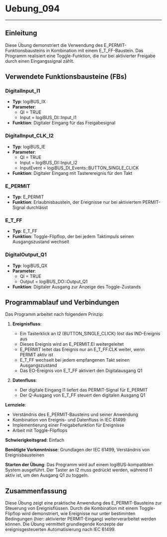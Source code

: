 # Uebung_094

* * * * * * * * * *

## Einleitung
Diese Übung demonstriert die Verwendung des E_PERMIT-Funktionsbausteins in Kombination mit einem E_T_FF-Baustein. Das Programm realisiert eine Toggle-Funktion, die nur bei aktivierter Freigabe durch einen Eingangssignal zählt.

## Verwendete Funktionsbausteine (FBs)

### DigitalInput_I1
- **Typ**: logiBUS_IX
- **Parameter**: 
  - QI = TRUE
  - Input = logiBUS_DI::Input_I1
- **Funktion**: Digitaler Eingang für das Freigabesignal

### DigitalInput_CLK_I2
- **Typ**: logiBUS_IE
- **Parameter**:
  - QI = TRUE
  - Input = logiBUS_DI::Input_I2
  - InputEvent = logiBUS_DI_Events::BUTTON_SINGLE_CLICK
- **Funktion**: Digitaler Eingang mit Tasterereignis für den Takt

### E_PERMIT
- **Typ**: E_PERMIT
- **Funktion**: Erlaubnisbaustein, der Ereignisse nur bei aktiviertem PERMIT-Signal durchlässt

### E_T_FF
- **Typ**: E_T_FF
- **Funktion**: Toggle-Flipflop, der bei jedem Taktimpuls seinen Ausgangszustand wechselt

### DigitalOutput_Q1
- **Typ**: logiBUS_QX
- **Parameter**:
  - QI = TRUE
  - Output = logiBUS_DO::Output_Q1
- **Funktion**: Digitaler Ausgang zur Anzeige des Toggle-Zustands

## Programmablauf und Verbindungen

Das Programm arbeitet nach folgendem Prinzip:

1. **Ereignisfluss**: 
   - Ein Tasterklick an I2 (BUTTON_SINGLE_CLICK) löst das IND-Ereignis aus
   - Dieses Ereignis wird an E_PERMIT.EI weitergeleitet
   - E_PERMIT leitet das Ereignis nur an E_T_FF.CLK weiter, wenn PERMIT aktiv ist
   - E_T_FF wechselt bei jedem empfangenen Takt seinen Ausgangszustand
   - Das EO-Ereignis von E_T_FF aktiviert den Digitalausgang Q1

2. **Datenfluss**:
   - Der digitale Eingang I1 liefert das PERMIT-Signal für E_PERMIT
   - Der Q-Ausgang von E_T_FF steuert den digitalen Ausgang Q1

**Lernziele**:
- Verständnis des E_PERMIT-Bausteins und seiner Anwendung
- Kombination von Ereignis- und Datenfluss in IEC 61499
- Implementierung einer Freigabefunktion für Ereignisse
- Arbeit mit Toggle-Flipflops

**Schwierigkeitsgrad**: Einfach

**Benötigte Vorkenntnisse**: Grundlagen der IEC 61499, Verständnis von Ereignisbausteinen

**Starten der Übung**: Das Programm wird auf einem logiBUS-kompatiblen System ausgeführt. Der Taster an I2 muss gedrückt werden, während I1 aktiv ist, um den Ausgang Q1 zu toggeln.

## Zusammenfassung
Diese Übung zeigt eine praktische Anwendung des E_PERMIT-Bausteins zur Steuerung von Ereignisflüssen. Durch die Kombination mit einem Toggle-Flipflop wird demonstriert, wie Ereignisse nur unter bestimmten Bedingungen (hier: aktivierter PERMIT-Eingang) weiterverarbeitet werden können. Die Übung vermittelt grundlegende Konzepte der ereignisgesteuerten Automatisierung nach IEC 61499.